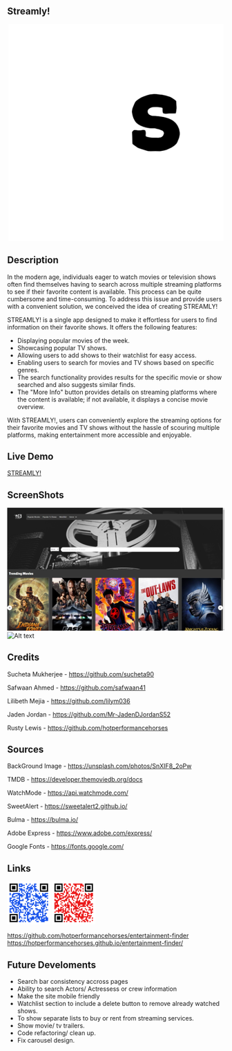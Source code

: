 ## Streamly!

<p align='center'>
<img src="./assets/images/Streamly!-logos_white.png" width="500">

</p>

## Description

In the modern age, individuals eager to watch movies or television shows often find themselves having to search across multiple streaming platforms to see if their favorite content is available. This process can be quite cumbersome and time-consuming. To address this issue and provide users with a convenient solution, we conceived the idea of creating STREAMLY!

STREAMLY! is a single app designed to make it effortless for users to find information on their favorite shows. It offers the following features:

- Displaying popular movies of the week.
- Showcasing popular TV shows.
- Allowing users to add shows to their watchlist for easy access.
- Enabling users to search for movies and TV shows based on specific genres.
- The search functionality provides results for the specific movie or show searched and also suggests similar finds.
- The "More Info" button provides details on streaming platforms where the content is available; if not available, it displays a concise movie overview.

With STREAMLY!, users can conveniently explore the streaming options for their favorite movies and TV shows without the hassle of scouring multiple platforms, making entertainment more accessible and enjoyable.

## Live Demo

[STREAMLY!](https://drive.google.com/file/d/15zhbdlgEpbUOERvDVZ4WGuTp1Ysd_daU/view)

## ScreenShots

![Alt text](./assets/images/image.png)
![Alt text](assets/images/screencapture-hotperformancehorses-github-io-entertainment-finder-search-html-2023-07-12-10_58_06.png)

## Credits

Sucheta Mukherjee - https://github.com/sucheta90

Safwaan Ahmed - https://github.com/safwaan41

Lilibeth Mejia - https://github.com/lilym036

Jaden Jordan - https://github.com/Mr-JadenDJordanS52

Rusty Lewis - https://github.com/hotperformancehorses

## Sources

BackGround Image -
https://unsplash.com/photos/SnXIF8_2oPw

TMDB - https://developer.themoviedb.org/docs

WatchMode - https://api.watchmode.com/

SweetAlert - https://sweetalert2.github.io/

Bulma - https://bulma.io/

Adobe Express - https://www.adobe.com/express/

Google Fonts - https://fonts.google.com/

## Links

<p>
<img src="./assets/images/qr-code (1).png" width="100">
<img src="./assets/images/qr-code.png" width="100">
</p>

https://github.com/hotperformancehorses/entertainment-finder
https://hotperformancehorses.github.io/entertainment-finder/

## Future Develoments

- Search bar consistency accross pages
- Ability to search Actors/ Actressess or crew information
- Make the site mobile friendly
- Watchlist section to include a delete button to remove already watched shows.
- To show separate lists to buy or rent from streaming services.
- Show movie/ tv trailers.
- Code refactoring/ clean up.
- Fix carousel design.

